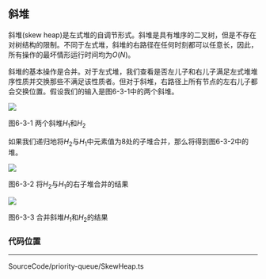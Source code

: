 ## 斜堆

斜堆(skew heap)是左式堆的自调节形式。斜堆是具有堆序的二叉树，但是不存在对树结构的限制。不同于左式堆，斜堆的右路径在任何时刻都可以任意长，因此，所有操作的最坏情形运行时间均为$O(N)$。

斜堆的基本操作是合并。对于左式堆，我们查看是否左儿子和右儿子满足左式堆堆序性质并交换那些不满足该性质者。但对于斜堆，右路径上所有节点的左右儿子都会交换位置。假设我们的输入是图6-3-1中的两个斜堆。

<image src="../../../Images/ch6/6-3-1.png">

图6-3-1 两个斜堆$H_1$和$H_2$

如果我们递归地将$H_2$与$H_1$中元素值为$8$处的子堆合并，那么将得到图6-3-2中的堆。

<image src="../../../Images/ch6/6-3-2.png">

图6-3-2 将$H_2$与$H_1$的右子堆合并的结果


<image src="../../../Images/ch6/6-3-3.png">

图6-3-3 合并斜堆$H_1$和$H_2$的结果

### 代码位置
---

SourceCode/priority-queue/SkewHeap.ts